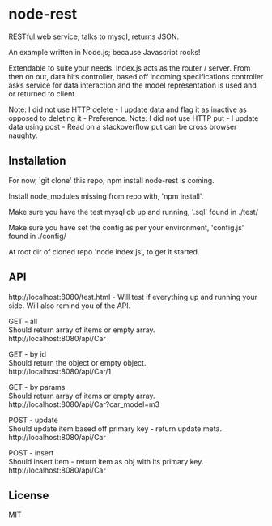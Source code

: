 # node-rest

  RESTful web service, talks to mysql, returns JSON.

  An example written in Node.js; because Javascript rocks!

  Extendable to suite your needs. Index.js acts as the router / server. From then on out, data hits controller, based off incoming specifications controller asks service for data interaction and the model representation is used and or returned to client.
  
  Note: I did not use HTTP delete - I update data and flag it as inactive as opposed to deleting it - Preference.
  Note: I did not use HTTP put - I update data using post - Read on a stackoverflow put can be cross browser naughty.
  
## Installation

  For now, 'git clone' this repo; npm install node-rest is coming.
  
  Install node_modules missing from repo with, 'npm install'.
  
  Make sure you have the test mysql db up and running, '.sql' found in ./test/
  
  Make sure you have set the config as per your environment, 'config.js' found in ./config/
  
  At root dir of cloned repo 'node index.js', to get it started.

## API

  http://localhost:8080/test.html - Will test if everything up and running your side. Will also remind you of the API.
  
  GET - all<br/>
  Should return array of items or empty array.<br/>
  http://localhost:8080/api/Car
  
  GET - by id<br/>
  Should return the object or empty object.<br/>
  http://localhost:8080/api/Car/1
  
  GET - by params<br/>
  Should return array of items or empty array.<br/>
  http://localhost:8080/api/Car?car_model=m3
  
  POST - update<br/>
  Should update item based off primary key - return update meta.<br/>
  http://localhost:8080/api/Car
  
  POST - insert<br/>
  Should insert item - return item as obj with its primary key.<br/>
  http://localhost:8080/api/Car

  
## License

  MIT

